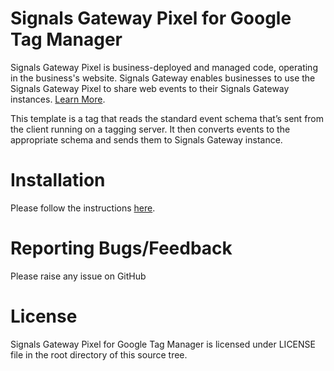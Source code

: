 # Signals Gateway Pixel for Google Tag Manager

Signals Gateway Pixel is business-deployed and managed code, operating in the business's website. Signals Gateway enables businesses to use the Signals Gateway Pixel to share web events to their Signals Gateway instances. [Learn More](https://developers.facebook.com/docs/marketing-api/gateway-products/signals-gateway/pixel-setup-google-tag-manager).

This template is a tag that reads the standard event schema that’s sent from the client running on a tagging server. It then converts events to the appropriate schema and sends them to Signals Gateway instance.

# Installation

Please follow the instructions [here](https://developers.facebook.com/docs/marketing-api/gateway-products/signals-gateway/pixel-setup-google-tag-managerg).

# Reporting Bugs/Feedback
Please raise any issue on GitHub

# License
Signals Gateway Pixel for Google Tag Manager is licensed under LICENSE file in the root directory of this source tree.
